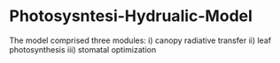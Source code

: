 # Photosysntesi-Hydrualic-Model

The model comprised three modules: 
i) canopy radiative transfer
ii) leaf photosynthesis
iii) stomatal optimization
